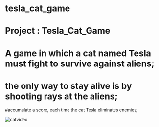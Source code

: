 # tesla_cat_game

# Project : Tesla_Cat_Game
# A game in which a cat named Tesla must fight to survive against aliens;
# the only way to stay alive is by shooting rays at the aliens;
#accumulate a score, each time the cat Tesla eliminates enemies;


![catvideo](https://github.com/ruthss0/tesla_cat_game/assets/82294375/19d83d1f-f832-4e0d-8bde-010796807b2f)
